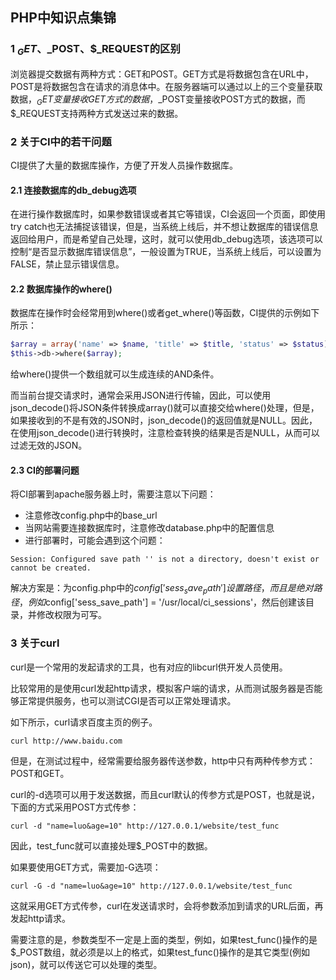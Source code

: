 ## PHP中知识点集锦

### 1 $_GET、$_POST、$_REQUEST的区别

浏览器提交数据有两种方式：GET和POST。GET方式是将数据包含在URL中，POST是将数据包含在请求的消息体中。在服务器端可以通过以上的三个变量获取数据，$_GET变量接收GET方式的数据，$_POST变量接收POST方式的数据，而$_REQUEST支持两种方式发送过来的数据。

### 2 关于CI中的若干问题

CI提供了大量的数据库操作，方便了开发人员操作数据库。

#### 2.1 连接数据库的db_debug选项

在进行操作数据库时，如果参数错误或者其它等错误，CI会返回一个页面，即使用try catch也无法捕捉该错误，但是，当系统上线后，并不想让数据库的错误信息返回给用户，而是希望自己处理，这时，就可以使用db_debug选项，该选项可以控制“是否显示数据库错误信息”，一般设置为TRUE，当系统上线后，可以设置为FALSE，禁止显示错误信息。

#### 2.2 数据库操作的where()

数据库在操作时会经常用到where()或者get_where()等函数，CI提供的示例如下所示：

``` PHP
$array = array('name' => $name, 'title' => $title, 'status' => $status);
$this->db->where($array);
```

给where()提供一个数组就可以生成连续的AND条件。

而当前台提交请求时，通常会采用JSON进行传输，因此，可以使用json_decode()将JSON条件转换成array()就可以直接交给where()处理，但是，如果接收到的不是有效的JSON时，json_decode()的返回值就是NULL。因此，在使用json_decode()进行转换时，注意检查转换的结果是否是NULL，从而可以过滤无效的JSON。

#### 2.3 CI的部署问题

将CI部署到apache服务器上时，需要注意以下问题：

* 注意修改config.php中的base_url
* 当网站需要连接数据库时，注意修改database.php中的配置信息
* 进行部署时，可能会遇到这个问题：

```
Session: Configured save path '' is not a directory, doesn't exist or cannot be created.
```

解决方案是：为config.php中的$config['sess_save_path']设置路径，而且是绝对路径，例如$config['sess_save_path'] = '/usr/local/ci_sessions'，然后创建该目录，并修改权限为可写。

### 3 关于curl

curl是一个常用的发起请求的工具，也有对应的libcurl供开发人员使用。

比较常用的是使用curl发起http请求，模拟客户端的请求，从而测试服务器是否能够正常提供服务，也可以测试CGI是否可以正常处理请求。

如下所示，curl请求百度主页的例子。

``` SHELL
curl http://www.baidu.com
```

但是，在测试过程中，经常需要给服务器传送参数，http中只有两种传参方式：POST和GET。

curl的-d选项可以用于发送数据，而且curl默认的传参方式是POST，也就是说，下面的方式采用POST方式传参：

``` SHELL
curl -d "name=luo&age=10" http://127.0.0.1/website/test_func
```

因此，test_func就可以直接处理$_POST中的数据。

如果要使用GET方式，需要加-G选项：

``` SHELL
curl -G -d "name=luo&age=10" http://127.0.0.1/website/test_func
```

这就采用GET方式传参，curl在发送请求时，会将参数添加到请求的URL后面，再发起http请求。

需要注意的是，参数类型不一定是上面的类型，例如，如果test_func()操作的是$_POST数组，就必须是以上的格式，如果test_func()操作的是其它类型(例如json)，就可以传送它可以处理的类型。